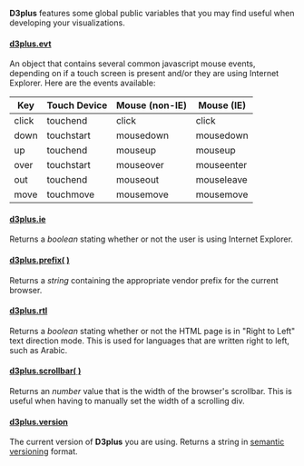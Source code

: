 **D3plus** features some global public variables that you may find useful when developing your visualizations.

#### <a name="evt" href="#wiki-evt">d3plus.evt</a>

An object that contains several common javascript mouse events, depending on if a touch screen is present and/or they are using Internet Explorer. Here are the events available:

| Key | Touch Device | Mouse (non-IE) | Mouse (IE) |
| --- | --- | --- | --- |
| click | touchend | click | click |
| down | touchstart | mousedown | mousedown |
| up | touchend | mouseup | mouseup |
| over | touchstart | mouseover | mouseenter |
| out | touchend | mouseout | mouseleave |
| move | touchmove | mousemove | mousemove |

#### <a name="ie" href="#wiki-ie">d3plus.ie</a>

Returns a *boolean* stating whether or not the user is using Internet Explorer.

#### <a name="prefix" href="#wiki-prefix">d3plus.prefix( )</a>

Returns a *string* containing the appropriate vendor prefix for the current browser.

#### <a name="rtl" href="#wiki-rtl">d3plus.rtl</a>

Returns a *boolean* stating whether or not the HTML page is in "Right to Left" text direction mode. This is used for languages that are written right to left, such as Arabic.

#### <a name="scrollbar" href="#wiki-rtl">d3plus.scrollbar( )</a>

Returns an *number* value that is the width of the browser's scrollbar. This is useful when having to manually set the width of a scrolling div.

#### <a name="version" href="#wiki-version">d3plus.version</a>

The current version of **D3plus** you are using. Returns a string in [semantic versioning](http://semver.org/) format.
